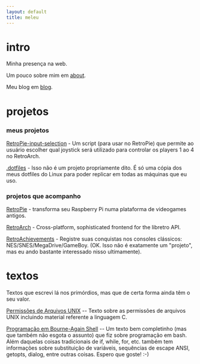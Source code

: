 ```yaml
---
layout: default
title: meleu
---
```

# intro
Minha presença na web.

Um pouco sobre mim em [about](/about).

Meu blog em [blog](/blog).

# projetos

### meus projetos

[RetroPie-input-selection](https://github.com/meleu/RetroPie-input-selection) - Um script (para usar no RetroPie) que
permite ao usuário escolher qual joystick será utilizado para controlar os players 1 ao 4 no RetroArch.

[.dotfiles](https://github.com/meleu/.dotfiles) - Isso não é um projeto propriamente dito. É só uma cópia dos meus
dotfiles do Linux para poder replicar em todas as máquinas que eu uso.

### projetos que acompanho
[RetroPie](http://retropie.org.uk/) - transforma seu Raspberry Pi numa plataforma de videogames antigos.

[RetroArch](https://github.com/libretro/RetroArch) - Cross-platform, sophisticated frontend for the libretro API.

[RetroAchievements](http://retroachievements.org) - Registre suas conquistas nos consoles clássicos:
NES/SNES/MegaDrive/GameBoy. (OK. Isso não é exatamente um "projeto", mas eu ando bastante interessado nisso ultimamente).

# textos
Textos que escrevi lá nos primórdios, mas que de certa forma ainda têm o seu valor.

[Permissões de Arquivos UNIX](https://raw.githubusercontent.com/meleu/meleu.github.io/master/txts/permissoes.txt) -- Texto
sobre as permissões de arquivos UNIX incluindo material referente a linguagem C.

[Programação em Bourne-Again Shell](https://raw.githubusercontent.com/meleu/meleu.github.io/master/txts/bashscripting.txt) -- Um
texto bem completinho (mas que também não esgota o assunto) que fiz sobre programação em bash. Além daquelas coisas
tradicionais de if, while, for, etc. também tem informações sobre substituição de variáveis, sequências de escape ANSI,
getopts, dialog, entre outras coisas. Espero que goste! :-)
